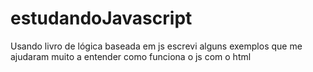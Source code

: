 # estudandoJavascript
Usando livro de lógica baseada em js escrevi alguns exemplos que me ajudaram muito a entender como funciona o js com o html
